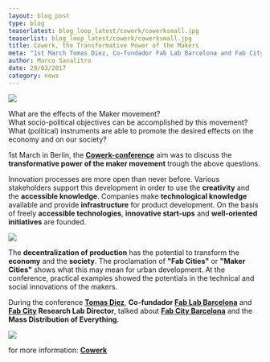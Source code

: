 ```yaml
---
layout: blog_post
type: blog
teaserlatest: blog_loop_latest/cowerk/cowerksmall.jpg
teaserlist: blog_loop_latest/cowerk/cowerksmall.jpg
title: Cowerk, the Transformative Power of the Makers
meta: "1st March Tomas Diez, Co-fundador Fab Lab Barcelona and Fab City Research Lab Director, participated at the conference: The Transformative Power of the Makers. How can be Revolutionized the production of goods? He talked about Fab City and the Mass Distribution."
author: Marco Sanalitro
date: 29/03/2017 
category: news
---
```


<img src= "http://www.fablabbcn.org/img/blog/blog_loop_latest/cowerk/cowerk3.jpg" align="middle"> 
<br>

What are the effects of the Maker movement?<br>
What socio-political objectives can be accomplished by this movement?<br>
What (political) instruments are able to promote the desired effects on the economy and on our society?<br>

1st March in Berlin, the <strong><a href="http://www.cowerk.org/veranstaltungen/die-transformative-kraft-der-maker.html">Cowerk-conference</a></strong> aim was to discuss the <strong>transformative power of the maker movement</strong> trough the above questions.

Innovation processes are more open than never before. Various stakeholders support this development in order to use the <strong>creativity</strong> and the <strong>accessible knowledge</strong>. Companies make <strong>technological knowledge</strong> available and provide <strong>infrastructure</strong> for product development. On the basis of freely <strong>accessible technologies</strong>, <strong>innovative start-ups</strong> and <strong>well-oriented initiatives</strong> are founded.

<img src= "http://www.fablabbcn.org/img/blog/blog_loop_latest/cowerk/cowerk2.jpg" align="middle"> 
<br>

The <strong>decentralization of production</strong> has the potential to transform the <strong>economy</strong> and the <strong>society</strong>. The proclamation of <strong>"Fab Cities"</strong> or <strong>"Maker Cities"</strong> shows what this may mean for urban development. At the conference, practical examples showed the potentials in the technical and social innovations of the makers.

During the conference <strong><a href="https://iaac.net/people/tomas-diez/">Tomas Diez</a></strong>, <strong>Co-fundador <a href="https://fablabbcn.org/index.html">Fab Lab Barcelona</a></strong> and <strong><a href="http://fab.city/">Fab City</a> Research Lab Director</strong>, talked about <strong><a href="http://fab.city/">Fab City Barcelona</a></strong> and the <strong>Mass Distribution of Everything</strong>.<br>

<img src= "http://www.fablabbcn.org/img/blog/blog_loop_latest/cowerk/cowerk1.jpg" align="middle"> 
<br>

for more information: <strong><a href="http://www.cowerk.org/veranstaltungen/die-transformative-kraft-der-maker.html">Cowerk</a></strong>




